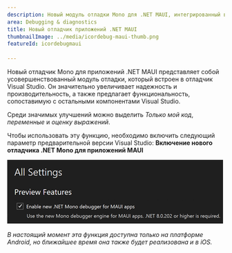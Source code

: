 ```yaml
---
description: Новый модуль отладки Mono для .NET MAUI, интегрированный в отладчик Visual Studio Core.
area: Debugging & diagnostics
title: Новый отладчик приложений .NET MAUI
thumbnailImage: ../media/icordebug-maui-thumb.png
featureId: icordebugmaui

---
```



Новый отладчик Mono для приложений .NET MAUI представляет собой усовершенствованный модуль отладки, который встроен в отладчик Visual Studio. Он значительно увеличивает надежность и производительность, а также предлагает функциональность, сопоставимую с остальными компонентами Visual Studio.

Среди значимых улучшений можно выделить *Только мой код*, *переменные* и *оценку выражений*.

Чтобы использовать эту функцию, необходимо включить следующий параметр предварительной версии Visual Studio: **Включение нового отладчика .NET Mono для приложений MAUI**

![Новый отладчик приложений .NET MAUI](../media/icordebug-maui.png)

*В настоящий момент эта функция доступна только на платформе Android, но ближайшее время она также будет реализована и в iOS.*
